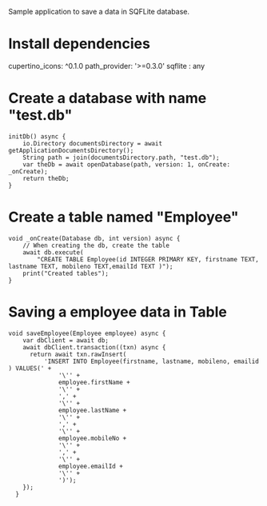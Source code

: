 Sample application to save a data in SQFLite database.


# Install dependencies

cupertino_icons: ^0.1.0
path_provider: '>=0.3.0'
sqflite : any

# Create a database with name "test.db"

```
initDb() async {
    io.Directory documentsDirectory = await getApplicationDocumentsDirectory();
    String path = join(documentsDirectory.path, "test.db");
    var theDb = await openDatabase(path, version: 1, onCreate: _onCreate);
    return theDb;
}
```

# Create a table named "Employee"

```
void _onCreate(Database db, int version) async {
    // When creating the db, create the table
    await db.execute(
        "CREATE TABLE Employee(id INTEGER PRIMARY KEY, firstname TEXT, lastname TEXT, mobileno TEXT,emailId TEXT )");
    print("Created tables");
}
```

# Saving a employee data in Table

```
void saveEmployee(Employee employee) async {
    var dbClient = await db;
    await dbClient.transaction((txn) async {
      return await txn.rawInsert(
          'INSERT INTO Employee(firstname, lastname, mobileno, emailid ) VALUES(' +
              '\'' +
              employee.firstName +
              '\'' +
              ',' +
              '\'' +
              employee.lastName +
              '\'' +
              ',' +
              '\'' +
              employee.mobileNo +
              '\'' +
              ',' +
              '\'' +
              employee.emailId +
              '\'' +
              ')');
    });
  }
  ```



  
  
  

